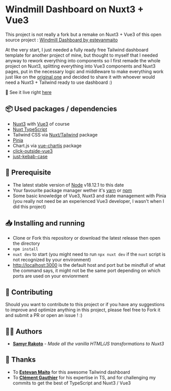 
# Windmill Dashboard on Nuxt3 + Vue3

This project is not really a fork but a remake on Nuxt3 + Vue3 of this open source project : [Windmill Dashboard by estevanmaito](https://github.com/estevanmaito/windmill-dashboard)

At the very start, I just needed a fully ready free Tailwind dashboard template for another project of mine, but thought to myself that I needed anyway to rework everything into components so I first remade the whole project on Nuxt3, splitting everything into Vue3 components and Nuxt3 pages, put in the necessary logic and middleware to make everything work just like on the [original one](https://windmill-dashboard.vercel.app/) and decided to share it with whoever would need a Nuxt3 + Tailwind ready to use dashboard :)

🚀 See it live right [here]()

## 📦 Used packages / dependencies
- [Nuxt3](https://nuxt.com/) with [Vue3](https://vuejs.org/) of course
- [Nuxt TypeScript](https://typescript.nuxtjs.org/)
- Tailwind CSS via [Nuxt/Tailwind](https://tailwindcss.nuxt.dev/) package
- [Pinia](https://pinia.vuejs.org/ssr/nuxt.html)
- Chart.js via [vue-chartjs](https://vue-chartjs.org/) package
- [click-outside-vue3](https://www.npmjs.com/package/click-outside-vue3)
- [just-kebab-case](https://www.npmjs.com/package/just-kebab-case)

## 🧲 Prerequisite

- The latest stable version of [Node](https://nodejs.org/en/download/) v18.12.1 to this date
- Your favourite package manager wether it's [yarn](https://yarnpkg.com/) or [npm](https://www.npmjs.com/)
- Some basic knowledge of Vue3, Nuxt3 and state management with Pinia (you really not need be an experienced Vue3 developer, I wasn't when I did this project)

## 📥 Installing and running
- Clone or Fork this repository or download the latest release then open the directory
- `npm install`
- `nuxt dev` to start (you might need to run `npx nuxt dev` if the `nuxt` script is not recognized by your environment)
- [http://localhost:3000](http://localhost:3000) is the default host and port but be mindfull of what the command says, it might not be the same port depending on which ports are used on your envionrment

## 🤝 Contributing
Should you want to contribute to this project or if you have any suggestions to improve and optimize anything in this project, please feel free to Fork it and submit a PR or open an issue ! :)

## 👨‍💻 Authors
-  [**Samyr Rakoto**](https://github.com/samyrrakoto) - *Made all the vanilla HTML/JS transformations to Nuxt3*

## 🫶 Thanks
- To [**Estevan Maito**](https://github.com/estevanmaito) for this awesome Tailwind dashboard
- To [**Clément Gauthier**](https://github.com/klaymant) for his expertise in TS, and for challenging my commits to get the best of TypeScript and Nuxt3 / Vue3